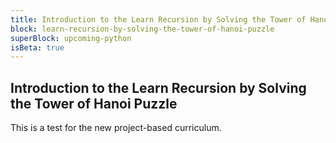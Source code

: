 ```yaml
---
title: Introduction to the Learn Recursion by Solving the Tower of Hanoi Puzzle
block: learn-recursion-by-solving-the-tower-of-hanoi-puzzle
superBlock: upcoming-python
isBeta: true
---
```


## Introduction to the Learn Recursion by Solving the Tower of Hanoi Puzzle

This is a test for the new project-based curriculum.
